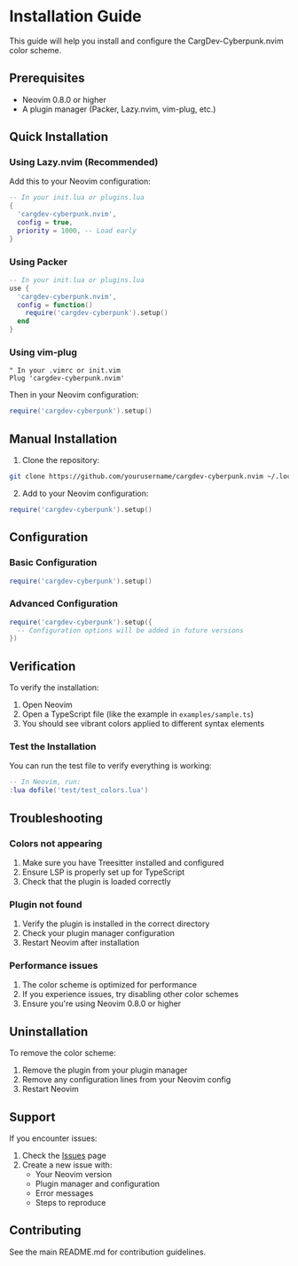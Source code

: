 # Installation Guide

This guide will help you install and configure the CargDev-Cyberpunk.nvim color scheme.

## Prerequisites

- Neovim 0.8.0 or higher
- A plugin manager (Packer, Lazy.nvim, vim-plug, etc.)

## Quick Installation

### Using Lazy.nvim (Recommended)

Add this to your Neovim configuration:

```lua
-- In your init.lua or plugins.lua
{
  'cargdev-cyberpunk.nvim',
  config = true,
  priority = 1000, -- Load early
}
```

### Using Packer

```lua
-- In your init.lua or plugins.lua
use {
  'cargdev-cyberpunk.nvim',
  config = function()
    require('cargdev-cyberpunk').setup()
  end
}
```

### Using vim-plug

```vim
" In your .vimrc or init.vim
Plug 'cargdev-cyberpunk.nvim'
```

Then in your Neovim configuration:
```lua
require('cargdev-cyberpunk').setup()
```

## Manual Installation

1. Clone the repository:
```bash
git clone https://github.com/yourusername/cargdev-cyberpunk.nvim ~/.local/share/nvim/site/pack/plugins/start/cargdev-cyberpunk.nvim
```

2. Add to your Neovim configuration:
```lua
require('cargdev-cyberpunk').setup()
```

## Configuration

### Basic Configuration

```lua
require('cargdev-cyberpunk').setup()
```

### Advanced Configuration

```lua
require('cargdev-cyberpunk').setup({
  -- Configuration options will be added in future versions
})
```

## Verification

To verify the installation:

1. Open Neovim
2. Open a TypeScript file (like the example in `examples/sample.ts`)
3. You should see vibrant colors applied to different syntax elements

### Test the Installation

You can run the test file to verify everything is working:

```lua
-- In Neovim, run:
:lua dofile('test/test_colors.lua')
```

## Troubleshooting

### Colors not appearing

1. Make sure you have Treesitter installed and configured
2. Ensure LSP is properly set up for TypeScript
3. Check that the plugin is loaded correctly

### Plugin not found

1. Verify the plugin is installed in the correct directory
2. Check your plugin manager configuration
3. Restart Neovim after installation

### Performance issues

1. The color scheme is optimized for performance
2. If you experience issues, try disabling other color schemes
3. Ensure you're using Neovim 0.8.0 or higher

## Uninstallation

To remove the color scheme:

1. Remove the plugin from your plugin manager
2. Remove any configuration lines from your Neovim config
3. Restart Neovim

## Support

If you encounter issues:

1. Check the [Issues](https://github.com/yourusername/cargdev-cyberpunk.nvim/issues) page
2. Create a new issue with:
   - Your Neovim version
   - Plugin manager and configuration
   - Error messages
   - Steps to reproduce

## Contributing

See the main README.md for contribution guidelines. 